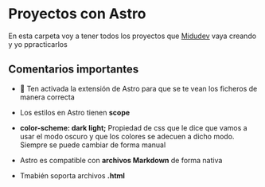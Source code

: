 # Proyectos con Astro

En esta carpeta voy a tener todos los proyectos que [Midudev](https://midu.dev) vaya creando y yo ppracticarlos

## Comentarios importantes

- 👀 Ten activada la extensión de Astro para que se te vean los ficheros de manera correcta

- Los estilos en Astro tienen **scope**

- **color-scheme: dark light;** Propiedad de css que le dice que vamos a usar el modo oscuro y que los colores se adecuen a dicho modo. Siempre se puede cambiar de forma manual

- Astro es compatible con **archivos Markdown** de forma nativa

- Tmabién soporta archivos **.html**
